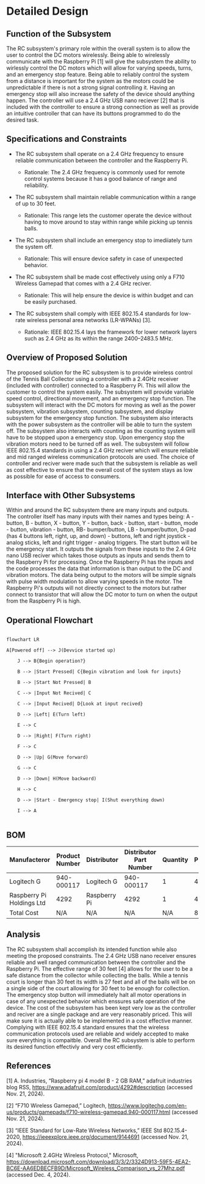 # Detailed Design
## Function of the Subsystem

   The RC subsystem's primary role within the overall system is to allow the user to control the DC motors wirelessly. Being able to wirelessly communicate with the Raspberry Pi [1] will give the subsystem the ability to wirlessly control the DC motors which will allow for varying speeds, turns, and an emergency stop feature. Being able to reliably control the system from a distance is important for the system as the motors could be unpredictable if there is not a strong signal controlling it. Having an emergency stop will also increase the safety of the device should anything happen. The controller will use a 2.4 GHz USB nano reciever [2] that is included with the controller to ensure a strong connection as well as provide an intuitive controller that can have its buttons programmed to do the desired task.


## Specifications and Constraints

   - The RC subsystem shall operate on a 2.4 GHz frequency to ensure reliable communication between the controller and the Raspberry Pi.
     - Rationale: The 2.4 GHz frequency is commonly used for remote control systems because it has a good balance of range and reliability.

   - The RC subsystem shall maintain reliable communication within a range of up to 30 feet.
     - Rationale: This range lets the customer operate the device without having to move around to stay within range while picking up tennis balls.

   - The RC subsystem shall include an emergency stop to imediiately turn the system off.
     - Rationale: This will ensure device safety in case of unexpected behavior.

   - The RC subsystem shall be made cost effectively using only a F710 Wireless Gamepad that comes with a 2.4 GHz reciver.
     - Rationale: This will help ensure the device is within budget and can be easily purchased.
    
   - The RC subsystem shall comply with IEEE 802.15.4 standards for low-rate wireless personal area networks (LR-WPANs) [3].
     - Rationale: IEEE 802.15.4 lays the framework for lower network layers such as 2.4 GHz as its within the range 2400–2483.5 MHz.
     
## Overview of Proposed Solution

   The proposed solution for the RC subsystem is to provide wireless control of the Tennis Ball Collector using a controller with a 2.4GHz receiver (included with controller) connected to a Raspberry Pi. This will allow the customer to control the system easily. The subsystem will provide variable speed control, directional movement, and an emergency stop function. The subsystem will interact with the DC motors for moving as well as the power subsystem, vibration subsystem, counting subsystem, and display subsystem for the emergency stop function. The subsystem also interacts with the power subsystem as the controller will be able to turn the system off. The subsystem also interacts with counting as the counting system will have to be stopped upon a emergency stop. Upon emergency stop the vibration motors need to be turned off as well. The subsystem will follow IEEE 802.15.4 standards in using a 2.4 GHz reciver which will ensure reliable and mid ranged wireless communication protocols are used. The choice of controller and reciver were made such that the subsystem is reliable as well as cost effective to ensure that the overall cost of the system stays as low as possible for ease of access to consumers.


## Interface with Other Subsystems

   Within and around the RC subsystem there are many inputs and outputs. The controller itself has many inputs with their names and types being: A - button, B - button, X - button, Y - button, back - button, start - button, mode - button, vibration - button, RB- bumper/button, LB - bumper/button, D-pad (has 4 buttons left, right, up, and down) - buttons, left and right joystick - analog sticks, left and right trigger - analog triggers. The start button will be the emergency start. It outputs the signals from these inputs to the 2.4 GHz nano USB reciver which takes those outputs as inputs and sends them to the Raspberry Pi for processing. Once the Raspberry Pi has the inputs and the code processes the data that information is than output to the DC and vibration motors. The data being output to the motors will be simple signals with pulse width modulation to allow varying speeds in the motor. The Raspberry Pi's outputs will not directly connect to the motors but rather connect to transistor that will allow the DC motor to turn on when the output from the Raspberry Pi is high.


## Operational Flowchart

```mermaid 
 
flowchart LR 
 
A[Powered off] --> J(Devvice started up)

    J --> B{Begin operation?}
 
    B --> |Start Pressed| C{Begin vibration and look for inputs}
 
    B --> |Start Not Pressed| B
 
    C --> |Input Not Recived| C

    C --> |Input Recived| D{Look at input recived}
 
    D --> |Left| E(Turn left)
 
    E --> C
 
    D --> |Right| F(Turn right)
 
    F --> C
 
    D --> |Up| G(Move forward)

    G --> C

    D --> |Down| H(Move backword)

    H --> C

    D --> |Start - Emergency stop| I(Shut everything down)

    I --> A
 
```


## BOM

| Manufacteror | Product Number | Distributor | Distributor Part Number | Quantity | Price | Purchase Link |
| ---------- | --------- | --------- | --------- | --------- | --------- | --------- | 
| Logitech G | 940-000117 | Logitech G |  940-000117 | 1 | 40 | [link](https://www.logitechg.com/en-us/products/gamepads/f710-wireless-gamepad.940-000117.html) |
| Raspberry Pi Holdings Ltd | 4292 | Raspberry Pi | 4292 | 1 | 45 | [link](https://www.adafruit.com/product/4292?src=raspberrypi) |
| Total Cost | N/A | N/A | N/A | N/A | 85 | N/A |

## Analysis

   The RC subsystem shall accomplish its intended function while also meeting the proposed constraints. The 2.4 GHz USB nano receiver ensures reliable and well ranged communication between the controller and the Raspberry Pi. The effective range of 30 feet [4] allows for the user to be a safe distance from the collector while collecting the balls. While a tennis court is longer than 30 feet its width is 27 feet and all of the balls will be on a single side of the court allowing for 30 feet to be enough for collection. The emergency stop button will immediately halt all motor operations in case of any unexpected behavior which enssures safe operation of the device. The cost of the subsystem has been kept very low as the controller and reciver are a single package and are very reasonably priced. This will make sure it is actually able to be implemented in a cost effective manner. Complying with IEEE 802.15.4 standard ensures that the wireless communication protocols used are reliable and widely accepted to make sure everything is compaitble. Overall the RC subsystem is able to perform its desired function effectivly and very cost efficiently. 


## References

[1] A. Industries, “Raspberry pi 4 model B - 2 GB RAM,” adafruit industries blog RSS, <https://www.adafruit.com/product/4292#description> (accessed Nov. 21, 2024). 

[2] “F710 Wireless Gamepad,” Logitech, <https://www.logitechg.com/en-us/products/gamepads/f710-wireless-gamepad.940-000117.html> (accessed Nov. 21, 2024).   

[3] “IEEE Standard for Low-Rate Wireless Networks,” IEEE Std 802.15.4-2020, <https://ieeexplore.ieee.org/document/9144691> (accessed Nov. 21, 2024). 

[4] "Microsoft 2.4GHz Wireless Protocol," Microsoft, <https://download.microsoft.com/download/3/3/2/3324D913-59F5-4EA2-BC6E-AA6EDBECFB9D/Microsoft_Wireless_Comparison_vs_27Mhz.pdf> (accessed Dec. 4, 2024).
